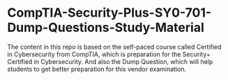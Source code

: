# CompTIA-Security-Plus-SY0-701-Dump-Questions-Study-Material
The content in this repo is based on the self-paced course called Certified in Cybersecurity from CompTIA, which is preparation for the Security+ Certified in Cybersecurity. And also the Dump Question, which will help students to get better preparation for this vendor examination.
